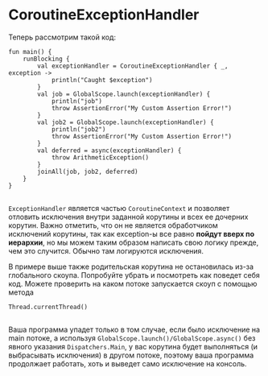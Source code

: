 # CoroutineExceptionHandler

Теперь рассмотрим такой код:

```
fun main() {
    runBlocking {
        val exceptionHandler = CoroutineExceptionHandler { _, exception ->
            println("Caught $exception")
        }
        val job = GlobalScope.launch(exceptionHandler) {
            println("job")
            throw AssertionError("My Custom Assertion Error!")
        }
        val job2 = GlobalScope.launch(exceptionHandler) {
            println("job2")
            throw AssertionError("My Custom Assertion Error!")
        }
        val deferred = async(exceptionHandler) {
            throw ArithmeticException()
        }
        joinAll(job, job2, deferred)
    }
}
```

![](data:image/gif;base64,R0lGODlhAQABAPABAP///wAAACH5BAEKAAAALAAAAAABAAEAAAICRAEAOw==)![](data:image/gif;base64,R0lGODlhAQABAPABAP///wAAACH5BAEKAAAALAAAAAABAAEAAAICRAEAOw== "Click and drag to move")

`ExceptionHandler` является частью `CoroutineContext` и позволяет отловить исключения внутри заданной корутины и всех ее дочерних корутин. Важно отметить, что он не является обработчиком исключений корутины, так как exception-ы все равно **пойдут вверх по иерархии**, но мы можем таким образом написать свою логику прежде, чем это случится. Обычно там логируются исключения.

В примере выше также родительская корутина не остановилась из-за глобального скоупа. Попробуйте убрать и посмотреть как поведет себя код. Можете проверить на каком потоке запускается скоуп с помощью метода

```
Thread.currentThread()
```

![](data:image/gif;base64,R0lGODlhAQABAPABAP///wAAACH5BAEKAAAALAAAAAABAAEAAAICRAEAOw==)![](data:image/gif;base64,R0lGODlhAQABAPABAP///wAAACH5BAEKAAAALAAAAAABAAEAAAICRAEAOw== "Click and drag to move")

Ваша программа упадет только в том случае, если было исключение на main потоке, а используя `GlobalScope.launch()/GlobalScope.async()` без явного указания `Dispatchers.Main`, у вас корутина будет выполняться (и выбрасывать исключения) в другом потоке, поэтому ваша программа продолжает работать, хоть и выведет само исключение на консоль.
